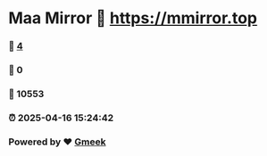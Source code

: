 # Maa Mirror :link: https://mmirror.top 
### :page_facing_up: [4](https://mmirror.top/tag.html) 
### :speech_balloon: 0 
### :hibiscus: 10553 
### :alarm_clock: 2025-04-16 15:24:42 
### Powered by :heart: [Gmeek](https://github.com/Meekdai/Gmeek)
